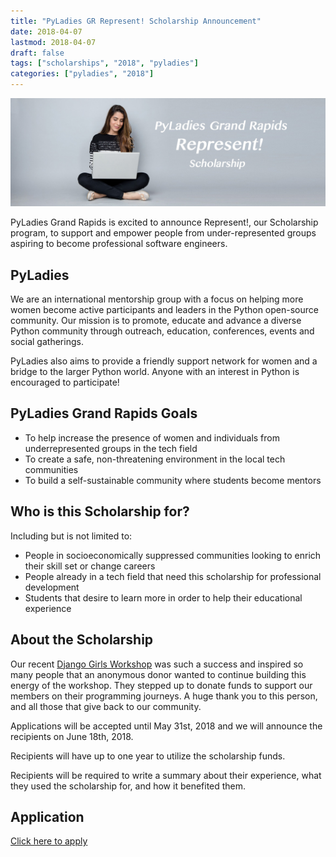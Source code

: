 ```yaml
---
title: "PyLadies GR Represent! Scholarship Announcement"
date: 2018-04-07
lastmod: 2018-04-07
draft: false
tags: ["scholarships", "2018", "pyladies"]
categories: ["pyladies", "2018"]
---
```

![PyLadies GR Represent! Scholarship](/images/represent.jpg)

PyLadies Grand Rapids is excited to announce Represent!, our Scholarship program, to support and empower people from under-represented groups aspiring to become professional software engineers.

## PyLadies

We are an international mentorship group with a focus on helping more women become active participants and leaders in the Python open-source community. Our mission is to promote, educate and advance a diverse Python community through outreach, education, conferences, events and social gatherings.

PyLadies also aims to provide a friendly support network for women and a bridge to the larger Python world. Anyone with an interest in Python is encouraged to participate!

## PyLadies Grand Rapids Goals

* To help increase the presence of women and individuals from underrepresented groups in the tech field
* To create a safe, non-threatening environment in the local tech communities
* To build a self-sustainable community where students become mentors

## Who is this Scholarship for?

Including but is not limited to:

* People in socioeconomically suppressed communities looking to enrich their skill set or change careers
* People already in a tech field that need this scholarship for professional development
* Students that desire to learn more in order to help their educational experience

## About the Scholarship

Our recent [Django Girls Workshop](http://grandrapids.pyladies.com/post/django-girls-2018/) was such a success and inspired so many people that an anonymous donor wanted to continue building this energy of the workshop. They stepped up to donate funds to support our members on their programming journeys. A huge thank you to this person, and all those that give back to our community.

Applications will be accepted until May 31st, 2018 and we will announce the recipients on June 18th, 2018.

Recipients will have up to one year to utilize the scholarship funds.

Recipients will be required to write a summary about their experience, what they used the scholarship for, and how it benefited them.

## Application

[Click here to apply](http://grandrapids.pyladies.com/post/scholarship-application)
